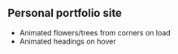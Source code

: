 ## Personal portfolio site

<!-- TODO -->

- Animated flowers/trees from corners on load
- Animated headings on hover
